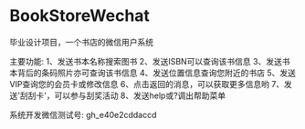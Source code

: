 BookStoreWechat
===============

毕业设计项目，一个书店的微信用户系统

主要功能:
1、发送书本名称搜索图书
2、发送ISBN可以查询该书信息
3、发送书本背后的条码照片亦可查询该书信息
4、发送位置信息查询您附近的书店
5、发送VIP查询您的会员卡或修改信息
6、点击返回的消息，可以获取更多信息哟
7、发送'刮刮卡'，可以参与刮奖活动
8、发送help或?调出帮助菜单


系统开发微信测试号: gh_e40e2cddaccd